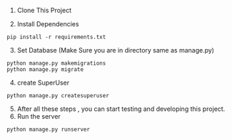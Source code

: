 

1. Clone This Project 

2. Install Dependencies 

```
pip install -r requirements.txt
```

3. Set Database (Make Sure you are in directory same as manage.py)
```
python manage.py makemigrations
python manage.py migrate
```
4. create SuperUser 
```
python manage.py createsuperuser
```

5. After all these steps , you can start testing and developing this project. 
6. Run the server

```
python manage.py runserver
```
